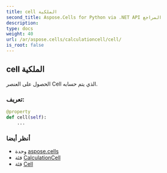 ```yaml
---
title: cell الملكية
second_title: Aspose.Cells for Python via .NET API المراجع
description:
type: docs
weight: 40
url: /ar/aspose.cells/calculationcell/cell/
is_root: false
---
```

##  cell الملكية

الحصول على العنصر Cell الذي يتم حسابه.
###  تعريف:
```python
@property
def cell(self):
    ...
```

###  أنظر أيضا
* وحدة [aspose.cells](../../)
* فئة [CalculationCell](/cells/python-net/ar/aspose.cells/calculationcell)
* فئة [Cell](/cells/python-net/ar/aspose.cells/cell)
